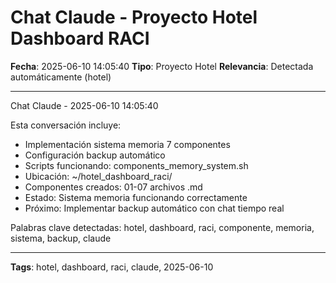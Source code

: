 # Chat Claude - Proyecto Hotel Dashboard RACI
**Fecha**: 2025-06-10 14:05:40
**Tipo**: Proyecto Hotel
**Relevancia**: Detectada automáticamente (hotel)

---

Chat Claude - 2025-06-10 14:05:40

Esta conversación incluye:
- Implementación sistema memoria 7 componentes
- Configuración backup automático
- Scripts funcionando: components_memory_system.sh
- Ubicación: ~/hotel_dashboard_raci/
- Componentes creados: 01-07 archivos .md
- Estado: Sistema memoria funcionando correctamente
- Próximo: Implementar backup automático con chat tiempo real

Palabras clave detectadas: hotel, dashboard, raci, componente, memoria, sistema, backup, claude

---

**Tags**: hotel, dashboard, raci, claude, 2025-06-10
